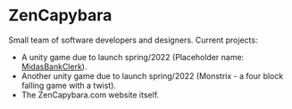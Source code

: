 # ZenCapybara
Small team of software developers and designers.
Current projects: 

- A unity game due to launch spring/2022 (Placeholder name: <a href = "https://github.com/ZenCapybara/MidasBankClerk">MidasBankClerk</a>).
- Another unity game due to launch spring/2022 (Monstrix - a four block falling game with a twist).
- The ZenCapybara.com website itself.

